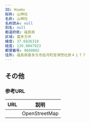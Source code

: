 ```yaml
---
ID: Huwmu
総称: 山神社
名称: 山神社
名称読み: null
別名: null
都道府県: 福島県
区域: 喜多方市
緯度: 37.6826319
経度: 139.9047923
郵便番号: 9660002
住所: 福島県喜多方市岩月町宮津惣社原４１７７
---
```


## その他

### 参考URL

| URL | 説明          |
| --- | ------------- |
|     | OpenStreetMap |
